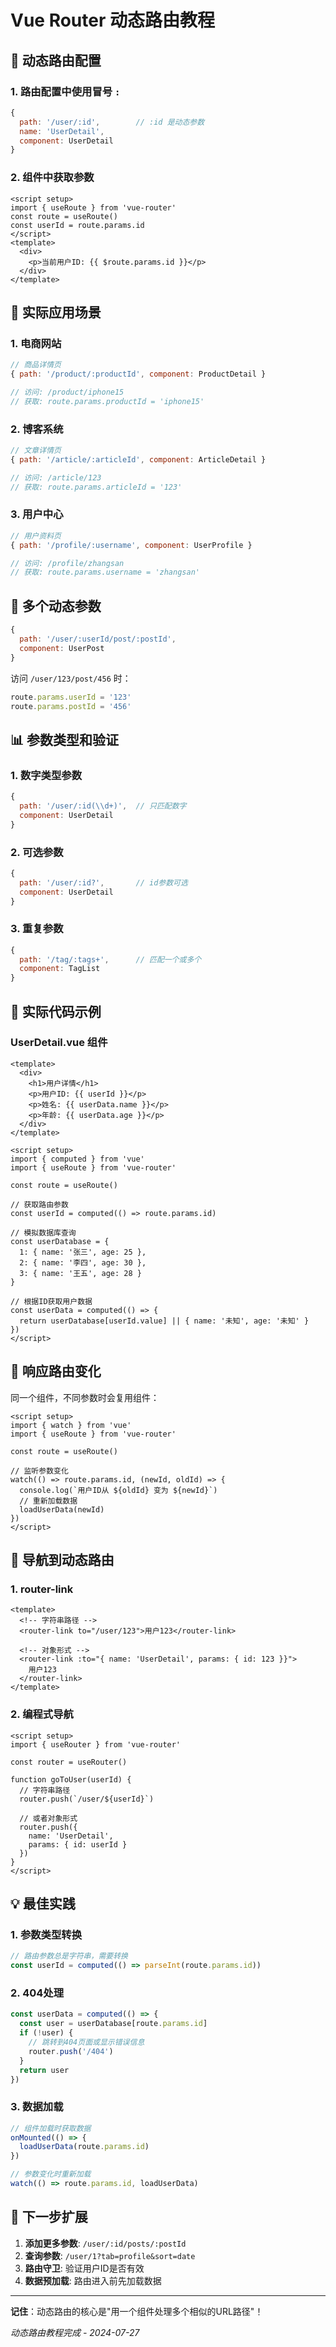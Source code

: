 # Vue Router 动态路由教程

## 🔧 动态路由配置

### 1. 路由配置中使用冒号 `:`
```javascript
{
  path: '/user/:id',        // :id 是动态参数
  name: 'UserDetail',
  component: UserDetail
}
```

### 2. 组件中获取参数
```vue
<script setup>
import { useRoute } from 'vue-router'
const route = useRoute()
const userId = route.params.id
</script>
<template>
  <div>
    <p>当前用户ID: {{ $route.params.id }}</p>
  </div>
</template>
```

## 🌟 实际应用场景

### 1. 电商网站
```javascript
// 商品详情页
{ path: '/product/:productId', component: ProductDetail }

// 访问: /product/iphone15
// 获取: route.params.productId = 'iphone15'
```

### 2. 博客系统
```javascript
// 文章详情页
{ path: '/article/:articleId', component: ArticleDetail }

// 访问: /article/123
// 获取: route.params.articleId = '123'
```

### 3. 用户中心
```javascript
// 用户资料页
{ path: '/profile/:username', component: UserProfile }

// 访问: /profile/zhangsan
// 获取: route.params.username = 'zhangsan'
```

## 🔄 多个动态参数

```javascript
{
  path: '/user/:userId/post/:postId',
  component: UserPost
}
```

访问 `/user/123/post/456` 时：
```javascript
route.params.userId = '123'
route.params.postId = '456'
```

## 📊 参数类型和验证

### 1. 数字类型参数
```javascript
{
  path: '/user/:id(\\d+)',  // 只匹配数字
  component: UserDetail
}
```

### 2. 可选参数
```javascript
{
  path: '/user/:id?',       // id参数可选
  component: UserDetail
}
```

### 3. 重复参数
```javascript
{
  path: '/tag/:tags+',      // 匹配一个或多个
  component: TagList
}
```

## 🎨 实际代码示例

### UserDetail.vue 组件
```vue
<template>
  <div>
    <h1>用户详情</h1>
    <p>用户ID: {{ userId }}</p>
    <p>姓名: {{ userData.name }}</p>
    <p>年龄: {{ userData.age }}</p>
  </div>
</template>

<script setup>
import { computed } from 'vue'
import { useRoute } from 'vue-router'

const route = useRoute()

// 获取路由参数
const userId = computed(() => route.params.id)

// 模拟数据库查询
const userDatabase = {
  1: { name: '张三', age: 25 },
  2: { name: '李四', age: 30 },
  3: { name: '王五', age: 28 }
}

// 根据ID获取用户数据
const userData = computed(() => {
  return userDatabase[userId.value] || { name: '未知', age: '未知' }
})
</script>
```

## 🔄 响应路由变化

同一个组件，不同参数时会复用组件：

```vue
<script setup>
import { watch } from 'vue'
import { useRoute } from 'vue-router'

const route = useRoute()

// 监听参数变化
watch(() => route.params.id, (newId, oldId) => {
  console.log(`用户ID从 ${oldId} 变为 ${newId}`)
  // 重新加载数据
  loadUserData(newId)
})
</script>
```

## 🧭 导航到动态路由

### 1. router-link
```vue
<template>
  <!-- 字符串路径 -->
  <router-link to="/user/123">用户123</router-link>
  
  <!-- 对象形式 -->
  <router-link :to="{ name: 'UserDetail', params: { id: 123 }}">
    用户123
  </router-link>
</template>
```

### 2. 编程式导航
```vue
<script setup>
import { useRouter } from 'vue-router'

const router = useRouter()

function goToUser(userId) {
  // 字符串路径
  router.push(`/user/${userId}`)
  
  // 或者对象形式
  router.push({ 
    name: 'UserDetail', 
    params: { id: userId } 
  })
}
</script>
```

## 💡 最佳实践

### 1. 参数类型转换
```javascript
// 路由参数总是字符串，需要转换
const userId = computed(() => parseInt(route.params.id))
```

### 2. 404处理
```javascript
const userData = computed(() => {
  const user = userDatabase[route.params.id]
  if (!user) {
    // 跳转到404页面或显示错误信息
    router.push('/404')
  }
  return user
})
```

### 3. 数据加载
```javascript
// 组件加载时获取数据
onMounted(() => {
  loadUserData(route.params.id)
})

// 参数变化时重新加载
watch(() => route.params.id, loadUserData)
```

## 🚀 下一步扩展

1. **添加更多参数**: `/user/:id/posts/:postId`
2. **查询参数**: `/user/1?tab=profile&sort=date`
3. **路由守卫**: 验证用户ID是否有效
4. **数据预加载**: 路由进入前先加载数据

---

**记住**：动态路由的核心是"用一个组件处理多个相似的URL路径"！

*动态路由教程完成 - 2024-07-27*